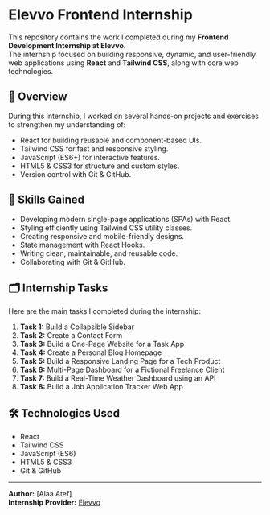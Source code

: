 # Elevvo Frontend Internship

This repository contains the work I completed during my **Frontend Development Internship at Elevvo**.  
The internship focused on building responsive, dynamic, and user-friendly web applications using **React** and **Tailwind CSS**, along with core web technologies.

## 🚀 Overview
During this internship, I worked on several hands-on projects and exercises to strengthen my understanding of:
- React for building reusable and component-based UIs.
- Tailwind CSS for fast and responsive styling.
- JavaScript (ES6+) for interactive features.
- HTML5 & CSS3 for structure and custom styles.
- Version control with Git & GitHub.

## 📌 Skills Gained
- Developing modern single-page applications (SPAs) with React.
- Styling efficiently using Tailwind CSS utility classes.
- Creating responsive and mobile-friendly designs.
- State management with React Hooks.
- Writing clean, maintainable, and reusable code.
- Collaborating with Git & GitHub.

## 🗂 Internship Tasks
Here are the main tasks I completed during the internship:

1. **Task 1:** Build a Collapsible Sidebar  
2. **Task 2:** Create a Contact Form  
3. **Task 3:** Build a One-Page Website for a Task App  
4. **Task 4:** Create a Personal Blog Homepage  
5. **Task 5:** Build a Responsive Landing Page for a Tech Product  
6. **Task 6:** Multi-Page Dashboard for a Fictional Freelance Client  
7. **Task 7:** Build a Real-Time Weather Dashboard using an API  
8. **Task 8:** Build a Job Application Tracker Web App  

## 🛠 Technologies Used
- React  
- Tailwind CSS  
- JavaScript (ES6)  
- HTML5 & CSS3  
- Git & GitHub  
--------
**Author:** [Alaa Atef]  
**Internship Provider:** [Elevvo](https://elevvo.com)  
